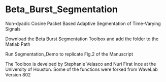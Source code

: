 # Beta_Burst_Segmentation
Non-dyadic Cosine Packet Based Adaptive Segmentation of Time-Varying Signals

Download the Beta Burst Segmentation Toolbox and add the folder to the Matlab Path

Run Segmentation_Demo to replicate Fig.2 of the Manuscript

The Toolbox is develped by Stephanie Velasco and Nuri Firat Ince at the University of Houston.
Some of the functions were forked from WaveLab Version 802
